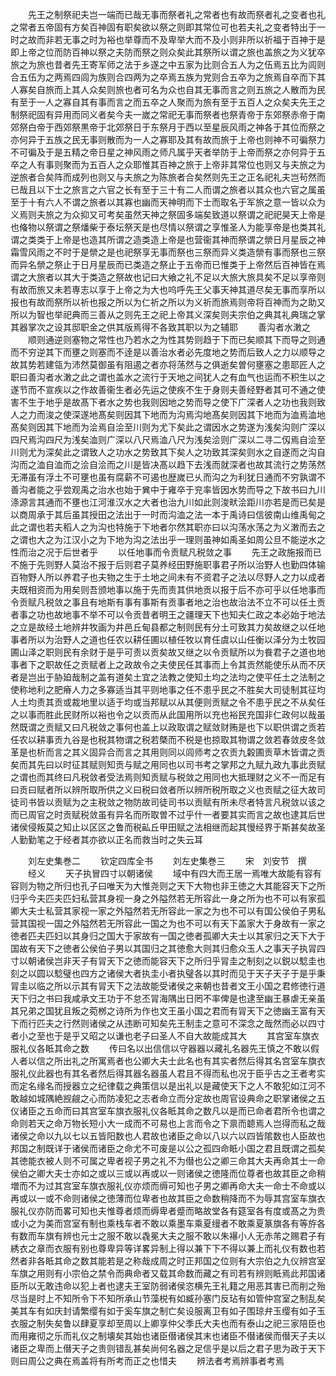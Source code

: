 <!-- { "loadSidebar": true } -->
　　先王之制祭祀夫岂一端而已哉无事而祭者礼之常者也有故而祭者礼之变者也礼之常者五帝固有方矣百神固有职矣欲以祭之则即其常位可也若夫礼之变者特出于一时之故而非若无事之时为裕也举尊而不及卑举大而不及小则非所以祈福于百神于是即上帝之位而防百神以祭之夫防而祭之则众矣此其祭所以谓之旅也盖旅之为义犹卒旅之为旅也昔者先王寄军师之法于乡遂之中五家为比则合五人为之伍焉五比为闾则合五伍为之两焉四闾为族则合四两为之卒焉五族为党则合五卒为之旅焉自卒而下其人寡矣自旅而上其人众矣则旅也者可名为众也自其无事而言之则五旅之人散而为民有至于一人之寡自其有事而言之而五卒之人聚而为旅有至于五百人之众矣夫先王之制祭祀固有异用而同义者矣今夫一嵗之常祀无事而祭者也祭青帝于东郊祭赤帝于南郊祭白帝于西郊祭黒帝于北郊祭日于东祭月于西以至星辰风雨之神各于其位而祭之亦何异于五族之民无事则散而为一人之寡耶及其有故而旅于上帝也则神不可徧祭力不可徧及于是五精之帝日星之神风雨之师凡属乎天者举防于上帝而祭之亦何异于五卒之人有事则聚而为五百人之众耶惟其百神之旅于上帝非其常位也则又与夫旅之为逆旅者合矣阵而成列也则又与夫旅之为陈旅者合矣然则先王之正名祀礼夫岂茍然而已哉且以下士之旅言之六官之长有至于三十有二人而谓之旅者以其众也六官之属虽至于十有六人不谓之旅者以其寡也幽而天神明而下士而取名于军旅之意一皆以众为义焉则夫旅之为众抑又可考矣虽然天神之祭固多端矣致道以祭谓之祀祀昊天上帝是也偹物以祭谓之祭燔柴于泰坛祭天是也尽情以祭谓之享惟圣人为能享帝是也类其礼谓之类类于上帝是也造其所谓之造类造上帝是也营衞其神而祭谓之禜日月星辰之神霜雪风雨之不时于是禜之是也祀祭享无事而祭也三祭而异义类造禜有事而祭也三祭而异名禜之祭止于日月星辰而已类造之祭止于五帝而已惟类于上帝然后百神皆在焉谓之大旅者以其大于类造之祭故也记曰大飨之礼不足以大旅大旅具矣不足以享帝则有故而旅又未若専志以享于上帝之为大也呜呼先王父事天神其道尽矣无事而享所以报也有故而祭所以祈也报之所以为仁祈之所以为义祈而旅焉则帝将百神而为之助又所以为智也举祀典而三善从之则先王之祀上帝其义深矣则夫宗伯之典其礼典瑞之掌其器掌次之设其邸职金之供其版焉得不各致其职以为之辅耶
　　善沟者水潄之
　　顺则通逆则塞物之常性也乃若水之为性其势则趋于下而已矣顺其下而导之则通而不穷逆其下而壅之则塞而不逹是以善治水者必先度地之势而后致人之力以顺导之故其势若建瓴为沛然莫御虽有阻遏之者亦将荡然与之俱逝矣曽何壅塞之患耶匠人之职曰善沟者水潄之此之谓也盖水之流行于天地之间犹人之有血气也运而不积生以之遂节而不宣疾以之作故善衞生者必先运之使疾不生于身则夫善经野者其可不通之使害不生于地乎是故髙下者水之势也我则因地之势而导之使下广深者人之功也我则致人之力而浚之使深遂地髙矣则因其下地而为沟焉沟地髙矣则因其下地而为洫焉洫地髙矣则因其下地而为浍焉自浍至川则为尤下矣此之谓因水之势遂为浅矣沟则广深以四尺焉沟四尺为浅矣洫则广深以八尺焉洫八尺为浅矣浍则广深以二寻二仭焉自浍至川则尤为深矣此之谓致人之功水之势致其下矣人之功致其深矣则水之自遂而之沟自沟而之洫自洫而之浍自浍而之川是皆决髙以趋下去浅而就深者也故其流行之势荡然无滞虽有浮土不可壅也虽有腐薪不可遏也歴嵗已乆而沟之为利犹日通而不穷孰谓不善沟者能之乎尝观禹之治水也始于兾中于雍卒于兖率皆因水势而导之下故书曰九川涤源言其通而不壅也江河淮汉水之大者也治九川如此则浚畎浍距川亦若是而已矣是以商周承于其后虽其授田之法出于一时而沟洫之法一本于禹诗曰信彼南山维禹甸之此之谓也若夫稻人之为沟也特施于下地者尔然其职亦曰以沟荡水荡之为义潄而去之之谓也大之为江汉小之为下地为沟之法出乎一理则虽神如禹圣如周公旦不能逆水之性而治之况于后世者乎
　　以任地事而令贡赋凡税敛之事
　　先王之政施报而已不施于先则野人莫治不报于后则君子莫养经田野施职事君子所以治野人也勤四体输百物野人所以养君子也夫物之生于土地之间未有不资君子之法以尽野人之力以成者夫既相资而为用矣则吾颁地事以施于先而责其供地贡以报于后不亦可乎以任地事而令贡赋凡税敛之事且有地斯有事有事斯有贡事者地之治也故治法不立不可以任土贡者事之功也故地事不举不可以令贡昔者明王之疆理天下也知夫仁政之本必始于地法之立是故经土地辨井牧画为井邑丘甸县都之制则民有分土可致其力矣故继之以任地事者所以为治野人之道也任农以耕任圃以植任牧以育任虞以山任衡以泽分为土牧园圃山泽之职则民有余财于是乎可责以贡矣故又继之以令贡赋所以为飬君子之道也地事者下之职故任之贡赋者上之政故令之夫使民任其事而上令其贡然能使乐从而不厌者是岂出于胁廹哉制之盖有道矣土宜之法教之使知土均之法均之使平任土之法制之使称地利之肥瘠人力之多寡适当其平则地事之任不患乎民之不胜矣大司徒制其征均人土均责其贡或裁地里以适于均或当邦赋以从其便则贡赋之令不患乎民之不从矣任之以事而胜此民财所以裕也令之以贡而从此国用所以充也裕民充国非仁政何以哉虽然既谓之贡赋又曰凡税敛之事何也盖上以政取谓之赋敛财贿是也下以职供谓之贡若任农以耕事贡九谷是也税其物谓之税若槩而不税是也掠取其物谓之敛若春敛皮冬敛革是也析而言之其义固异合而言之其用则同以闾师考之农贡九糓圃贡草木皆谓之贡矣而其先曰以时征其赋则知贡与赋之用同也以司书考之掌邦之九赋九政九事此贡赋之谓也而其终曰凡税敛者受法焉则知贡赋与税敛之用同也大抵理财之义不一而足有曰贡曰赋者所以辨所取所供之义曰税曰敛者所以辨所税所取之义也贡赋之征大故司徒司书皆以贡赋为之主税敛之物防故司徒司书以贡赋有所未尽者特言凡税敛以该之而已周官之时贡赋税敛虽有异名而所取曽不过乎什一者要其实而言之故也逮其后世诸侯侵叛莫之知止以区区之鲁而税畆丘甲田赋之法相继而起其慢经界于斯甚矣故圣人勤勤笔之于经者其亦欲以正名而救当时之失云耳













　　刘左史集巻二
　　钦定四库全书
　　刘左史集巻三
　　宋　刘安节　撰
　　经义
　　天子执冒四寸以朝诸侯
　　域中有四大而王居一焉唯大故能有容有容则为物之所归也孔子曰唯天为大惟尧则之天下大物也非王徳之大其能容天下之所归乎今夫匹夫匹妇私营其身视一身之外隘然若无所容此一身之所为也不可以有家孤卿大夫士私营其家视一家之外隘然若无所容此一家之为也不可以有国公侯伯子男私营其国视一国之外隘然若无所容此一国之为也不可以有天下盖家大于身故有一家之徳者匹夫匹妇以其身归之国大于家故有一国之徳者孤卿大夫士以其家归之天下大于国故有天下之徳者公侯伯子男以其国归之其徳愈大则其归愈众玉人之事天子执冐四寸以朝诸侯岂非天子有冐天下之徳而能容天下之所归乎冐圭之制刻之以鋭以騐圭也刻之以圆以騐璧也四方之诸侯大者执圭小者执璧各以其时而见于天子天子于是乎秉冐圭以临之所以示其有冐天下之法故能受诸侯之来朝也昔者文王小国之君修徳行道天下归之书曰我咸承文王功于不怠丕冐海隅出日罔不率俾是也逮至幽王暴虐无亲虽其兄弟之国犹且叛之菀桞之诗所为作也文王虽小国之君而有冐天下之徳幽王富有天下而行匹夫之行然则诸侯之从违断可知矣先王制圭之意可不深念之哉然而必以四寸者小之至也于是乎又昭之以谦也老子曰圣人不自大故能成其大
　　其宫室车旗衣服礼仪各眡其命之数
　　传曰名以出信信以守器器以藏礼名器先王慎之不敢以假人者以信之所出礼之所寓焉者也公卿大夫士此名也有其实者然后得其名宫室车旗衣服礼仪此器也有其名者然后得其器名器虽人君且不得而私也况于臣乎古之王者考实而定名缘名而授器立之纪律载之典策信以是出礼以是藏使天下之人不敢犯如江河不敢越如城隅絶觊觎之心而防凌犯之志者命立而分定故也周官设典命之职掌诸侯之五仪诸臣之五命而曰其宫室车旗衣服礼仪各眡其命之数凡以是而已命者君所令也谓之命则若天之命万物长短小大一成而不可易也上言而令之下禀而聼焉人岂得而私之哉诸侯之命以九以七以五皆阳数也人君故也诸臣之命以八以六以四皆隂数也人臣故也邦国之制既详于诸侯而诸臣之命尤不可废是以公之孤四命眡小国之君且既谓之孤矣其徳能衣被人则不可属之卑者视子男之礼不为僣也公之卿三命其大夫再命其士一命侯伯之卿大夫士亦如之或以三或以再或以一则诸侯之徳隆而位尊者也故其臣之命稍増而不为过其宫室车旗衣服礼仪亦烦而缛可知也子男之卿再命大夫一命士不命或以再或以一或不命则诸侯之徳薄而位卑者也故其臣之命数稍降而不为辱其宫室车旗衣服礼仪亦防而畧可知也夫惟尊者烦而缛卑者蹙而略故堂各有筵室各有度或髙之为贵或小之为美而宫室有制也乘栈车者不敢以乘墨车乘夏缦者不敢乘夏篆旗各有等斿各有数而车旗有辨也元士之服不敢以毳冕大夫之服不敢以朱襮小人无赤芾之赐君子有綉衣之章而衣服有别也尊卑异等详畧异制上得以兼下下不得以兼上而礼仪有数也若然者非各眡其命之数其能若是之称哉成周之时正邦国之位则有大宗伯之九仪辨宫室车旗之用则有小宗伯之禁令而典命者又载其命数而藏之有司若有辨则眡焉此邦国诸臣所以无敢违命以犯上者也逮夫王室防弱诸侯恣横先王礼籍之用恶其害已而削之殆尽当是时上不知所令下不知所承山节藻棁有如臧孙塞门反玷有如管仲宫室之制乱矣美其车有如庆封请繁缨有如于奚车旗之制亡矣设服离卫有如子围琼弁玉缨有如子玉衣服之制失矣鲁以肆夏享却至周以上卿享仲父季氏大夫也而有泰山之祀三家陪臣也而用雍彻之乐而礼仪之制壊矣其始也诸臣僣诸侯其末也诸臣不僣诸侯而僣天子夫以诸臣之卑而上僣天子之贵则错乱甚矣尚何名器之足信乎是以后之君子思为政于天下则曰周公之典在焉盖将有所考而正之也惜夫
　　辨法者考焉辨事者考焉

